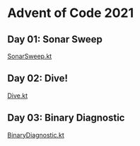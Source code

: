 # Advent of Code 2021

## Day 01: Sonar Sweep

[SonarSweep.kt](src/main/kotlin/day01/SonarSweep.kt)

## Day 02: Dive!

[Dive.kt](src/main/kotlin/day02/Dive.kt)

## Day 03: Binary Diagnostic

[BinaryDiagnostic.kt](src/main/kotlin/day03/BinaryDiagnostic.kt)